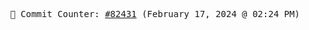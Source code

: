 <p align="center">
    <samp>
        📮 Commit Counter: <a href="https://github.com/Javascript-void0/Javascript-void0/commits/main">#82431</a> (February 17, 2024 @ 02:24 PM)
    </samp>
</p>